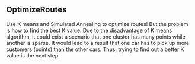 ## OptimizeRoutes

Use K means and Simulated Annealing to optimize routes!
But the problem is how to find the best K value. 
Due to the disadvantage of K means algorithm, it could exist a scenario that one cluster has many points while another is sparse. 
It would lead to a result that one car has to pick up more customers (points) than the other cars. Thus, trying to find out a better K value is the next step.

